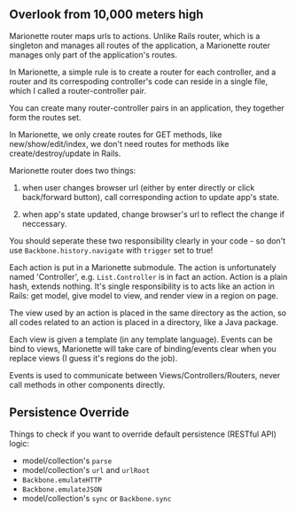 Overlook from 10,000 meters high
--------------------------------

Marionette router maps urls to actions.  Unlike Rails router, which is a singleton and manages all routes of the application, a Marionette router manages only part of the application's routes.

In Marionette, a simple rule is to create a router for each controller, and a router and its correspoding controller's code can reside in a single file, which I called a router-controller pair.

You can create many router-controller pairs in an application, they together form the routes set.

In Marionette, we only create routes for GET methods, like new/show/edit/index, we don't need routes for methods like create/destroy/update in Rails.

Marionette router does two things:

1. when user changes browser url (either by enter directly or click back/forward button), call corresponding action to update app's state.

2. when app's state updated, change browser's url to reflect the change if neccessary.

You should seperate these two responsibility clearly in your code - so don't use `Backbone.history.navigate` with `trigger` set to true!

Each action is put in a Marionette submodule. The action is unfortunately named 'Controller', e.g. `List.Controller` is in fact an action. Action is a plain hash, extends nothing. It's single responsibility is to acts like an action in Rails: get model, give model to view, and render view in a region on page.

The view used by an action is placed in the same directory as the action, so all codes related to an action  is placed in a directory, like a Java package.

Each view is given a template (in any template language). Events can be bind to views, Marionette will take care of binding/events clear when you replace views (I guess it's regions do the job).

Events is used to communicate between Views/Controllers/Routers, never call methods in other components directly.

Persistence Override
--------------------

Things to check if you want to override default persistence (RESTful API) logic:

* model/collection's `parse`
* model/collection's `url` and `urlRoot`
* `Backbone.emulateHTTP`
* `Backbone.emulateJSON`
* model/collection's `sync` or `Backbone.sync`
